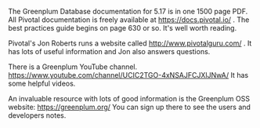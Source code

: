 The Greenplum Database documentation for 5.17 is in one 1500 page PDF. All Pivotal documentation is freely available at
https://docs.pivotal.io/ .   The best practices guide begins on page 630 or so.  It's well worth reading.  

Pivotal's Jon Roberts runs a website called http://www.pivotalguru.com/ . It has lots of useful information and Jon also answers questions.

There is a Greenplum YouTube channel.  https://www.youtube.com/channel/UCIC2TGO-4xNSAJFCJXlJNwA/ It has some helpful videos.

An invaluable resource with lots of good information is the Greenplum OSS website: https://greenplum.org/  You can sign up there to see the users and developers notes.
